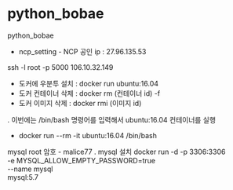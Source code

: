 # python_bobae
python_bobae

- ncp_setting -
NCP 공인 ip : 27.96.135.53

ssh -l root -p 5000 106.10.32.149

- 도커에 우분투 설치 : docker run ubuntu:16.04
- 도커 컨테이너 삭제 : docker rm (컨테이너 id) -f
- 도커 이미지 삭제 : docker rmi (이미지 id)

. 이번에는 /bin/bash 명령어를 입력해서 ubuntu:16.04 컨테이너를 실행
- docker run --rm -it ubuntu:16.04 /bin/bash

mysql root 암호 - malice77
. mysql 설치
docker run -d -p 3306:3306 \
  -e MYSQL_ALLOW_EMPTY_PASSWORD=true \
  --name mysql \
  mysql:5.7
